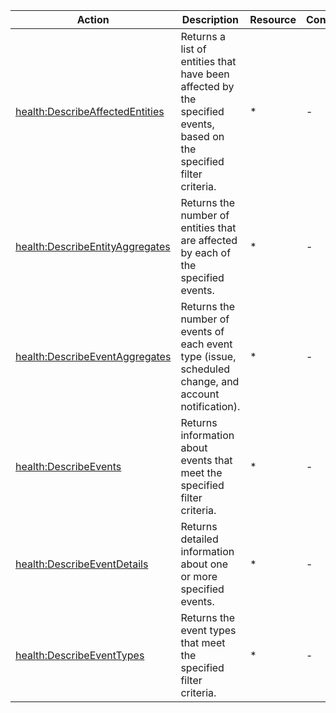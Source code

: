 | Action | Description | Resource | Condition |
| --- | --- | --- | --- |
| [health:DescribeAffectedEntities](http://docs.aws.amazon.com/health/latest/APIReference/API_DescribeAffectedEntities.html) | Returns a list of entities that have been affected by the specified events, based on the specified filter criteria. | * | - |
| [health:DescribeEntityAggregates](http://docs.aws.amazon.com/health/latest/APIReference/API_DescribeEntityAggregates.html) | Returns the number of entities that are affected by each of the specified events. | * | - |
| [health:DescribeEventAggregates](http://docs.aws.amazon.com/health/latest/APIReference/API_DescribeEventAggregates.html) | Returns the number of events of each event type (issue, scheduled change, and account notification). | * | - |
| [health:DescribeEvents](http://docs.aws.amazon.com/health/latest/APIReference/API_DescribeEvents.html) | Returns information about events that meet the specified filter criteria. | * | - |
| [health:DescribeEventDetails](http://docs.aws.amazon.com/health/latest/APIReference/API_DescribeEventDetails.html) | Returns detailed information about one or more specified events. | * | - |
| [health:DescribeEventTypes](http://docs.aws.amazon.com/health/latest/APIReference/API_DescribeEventTypes.html) | Returns the event types that meet the specified filter criteria. | * | - |

